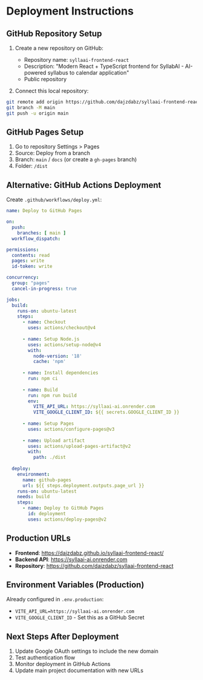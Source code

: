 # Deployment Instructions

## GitHub Repository Setup

1. Create a new repository on GitHub:
   - Repository name: `syllaai-frontend-react`
   - Description: "Modern React + TypeScript frontend for SyllabAI - AI-powered syllabus to calendar application"
   - Public repository

2. Connect this local repository:
```bash
git remote add origin https://github.com/dajzdabz/syllaai-frontend-react.git
git branch -M main
git push -u origin main
```

## GitHub Pages Setup

1. Go to repository Settings > Pages
2. Source: Deploy from a branch
3. Branch: `main` / `docs` (or create a `gh-pages` branch)
4. Folder: `/dist`

## Alternative: GitHub Actions Deployment

Create `.github/workflows/deploy.yml`:

```yaml
name: Deploy to GitHub Pages

on:
  push:
    branches: [ main ]
  workflow_dispatch:

permissions:
  contents: read
  pages: write
  id-token: write

concurrency:
  group: "pages"
  cancel-in-progress: true

jobs:
  build:
    runs-on: ubuntu-latest
    steps:
      - name: Checkout
        uses: actions/checkout@v4
      
      - name: Setup Node.js
        uses: actions/setup-node@v4
        with:
          node-version: '18'
          cache: 'npm'
      
      - name: Install dependencies
        run: npm ci
      
      - name: Build
        run: npm run build
        env:
          VITE_API_URL: https://syllaai-ai.onrender.com
          VITE_GOOGLE_CLIENT_ID: ${{ secrets.GOOGLE_CLIENT_ID }}
      
      - name: Setup Pages
        uses: actions/configure-pages@v3
      
      - name: Upload artifact
        uses: actions/upload-pages-artifact@v2
        with:
          path: ./dist
  
  deploy:
    environment:
      name: github-pages
      url: ${{ steps.deployment.outputs.page_url }}
    runs-on: ubuntu-latest
    needs: build
    steps:
      - name: Deploy to GitHub Pages
        id: deployment
        uses: actions/deploy-pages@v2
```

## Production URLs

- **Frontend**: https://dajzdabz.github.io/syllaai-frontend-react/
- **Backend API**: https://syllaai-ai.onrender.com
- **Repository**: https://github.com/dajzdabz/syllaai-frontend-react

## Environment Variables (Production)

Already configured in `.env.production`:
- `VITE_API_URL=https://syllaai-ai.onrender.com`
- `VITE_GOOGLE_CLIENT_ID` - Set this as a GitHub Secret

## Next Steps After Deployment

1. Update Google OAuth settings to include the new domain
2. Test authentication flow
3. Monitor deployment in GitHub Actions
4. Update main project documentation with new URLs